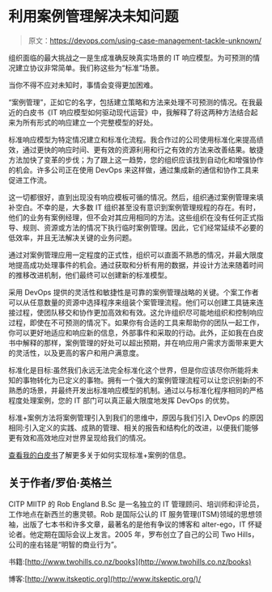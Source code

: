# 利用案例管理解决未知问题

> 原文：<https://devops.com/using-case-management-tackle-unknown/>

组织面临的最大挑战之一是生成准确反映真实场景的 IT 响应模型。为可预测的情况建立协议非常简单。我们称这些为“标准”场景。

当你不得不应对未知时，事情会变得更加困难。

“案例管理”，正如它的名字，包括建立策略和方法来处理不可预测的情况。在我最近的白皮书《IT 响应模型如何驱动现代运营》中，我解释了将这两种方法结合起来为所有形式的响应建立一个完整模型的好处。

标准响应模型为特定情况建立和标准化流程。我合作过的公司使用标准化来提高绩效，通过更快的响应时间、更有效的资源利用和行之有效的方法来改善结果。敏捷方法加快了变革的步伐；为了跟上这一趋势，您的组织应该找到自动化和增强协作的机会。许多公司正在使用 DevOps 来这样做，通过集成新的通信和协作工具来促进工作流。

这一切都很好，直到出现没有响应模板可循的情况。然后，组织通过案例管理来填补空白。不幸的是，大多数 IT 组织甚至没有意识到案例管理规程的存在。有时，他们的业务有案例经理，但不会对其应用相同的方法。这些组织在没有任何正式指导、规则、资源或方法的情况下执行临时案例管理。因此，它们经常延续不必要的低效率，并且无法解决关键的业务问题。

通过对案例管理应用一定程度的正式性，组织可以直面不熟悉的情况，并最大限度地提高成功处理事件的机会。通过获取和分析有用的数据，并设计方法来随着时间的推移改进机制，他们最终可以创建新的标准模型。

采用 DevOps 提供的灵活性和敏捷性是可靠的案例管理战略的关键。个案工作者可以从任意数量的资源中选择程序来组装个案管理流程。他们可以创建工具链来连接过程，使团队移交和协作更加高效和有效。这允许组织尽可能地组织和控制响应过程，即使在不可预测的情况下。如果你有合适的工具来帮助你的团队一起工作，你可以更好地适应和响应新的信息，外部事件和采取的行动。此外，正如我在白皮书中解释的那样，案例管理的好处可以超出预期，并在响应用户需求方面带来更大的灵活性，以及更高的客户和用户满意度。

标准化是目标:虽然我们永远无法完全标准化这个世界，但是你应该尽你所能将未知的事物转化为已定义的事物。拥有一个强大的案例管理流程可以让您识别新的不熟悉的场景，并最终开发出标准响应模型的机制。通过以与标准化程序相同的严格程度处理案例，您的 IT 部门可以真正最大限度地发挥 DevOps 的优势。

标准+案例方法将案例管理引入到我们的思维中，原因与我们引入 DevOps 的原因相同:引入定义的实践、成熟的管理、相关的报告和结构化的改进，以便我们能够更有效和高效地应对世界呈现给我们的情况。

[查看我的白皮书](http://info.xmatters.com/Standard-Case-DevOps-WP_LP.html?utm_campaign=70138000001BBjZAAW)了解更多关于如何实现标准+案例的信息。

## 关于作者/罗伯·英格兰

CITP MIITP 的 Rob England B.Sc 是一名独立的 IT 管理顾问、培训师和评论员，工作地点在新西兰的惠灵顿。Rob 是国际公认的 IT 服务管理(ITSM)领域的思想领袖，出版了七本书和许多文章，最著名的是他有争议的博客和 alter-ego，IT 怀疑论者。他定期在国际会议上发言。2005 年，罗布创立了自己的公司 Two Hills，公司的座右铭是“明智的商业行为”。

书籍:[http://www.twohills.co.nz/books](http://www.twohills.co.nz/books)

博客:[http://www.itskeptic.org](http://www.itskeptic.org/)/